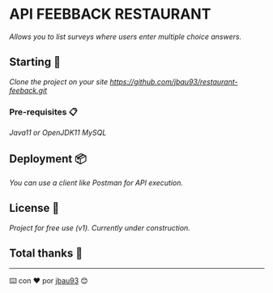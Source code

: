 
# API FEEBBACK RESTAURANT

_Allows you to list surveys where users enter multiple choice answers._

## Starting 🚀

_Clone the project on your site https://github.com/jbau93/restaurant-feeback.git_

### Pre-requisites 📋

_Java11 or OpenJDK11_
_MySQL_


## Deployment 📦

_You can use a client like Postman for API execution._

## License 📄

_Project for free use (v1)._
_Currently under construction._

## Total thanks 🎁


---
⌨️ con ❤️ por [jbau93](https://github.com/jbau93) 😊